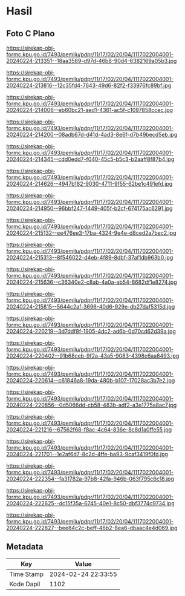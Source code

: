 # Hasil

## Foto C Plano

https://sirekap-obj-formc.kpu.go.id/7493/pemilu/pdpr/11/17/02/20/04/1117022004001-20240224-213351--18aa3589-d97d-46b8-90d4-6382169a05b3.jpg

https://sirekap-obj-formc.kpu.go.id/7493/pemilu/pdpr/11/17/02/20/04/1117022004001-20240224-213816--12c35fd4-7643-49d6-82f2-f33976fc89bf.jpg

https://sirekap-obj-formc.kpu.go.id/7493/pemilu/pdpr/11/17/02/20/04/1117022004001-20240224-214006--eb60bc21-aed1-4361-ac5f-c1097858ccec.jpg

https://sirekap-obj-formc.kpu.go.id/7493/pemilu/pdpr/11/17/02/20/04/1117022004001-20240224-214200--08adb67d-d41d-4ad3-8e6f-d7b49becd5eb.jpg

https://sirekap-obj-formc.kpu.go.id/7493/pemilu/pdpr/11/17/02/20/04/1117022004001-20240224-214345--cdd0edd7-f040-45c5-b5c3-b2aaff8f87b4.jpg

https://sirekap-obj-formc.kpu.go.id/7493/pemilu/pdpr/11/17/02/20/04/1117022004001-20240224-214626--4947b182-9030-4711-9f55-62be1c491efd.jpg

https://sirekap-obj-formc.kpu.go.id/7493/pemilu/pdpr/11/17/02/20/04/1117022004001-20240224-214950--96bbf247-1449-405f-b2cf-674175ac6291.jpg

https://sirekap-obj-formc.kpu.go.id/7493/pemilu/pdpr/11/17/02/20/04/1117022004001-20240224-215132--ee476ee3-17ba-4324-9e4e-d8ced2a7bec2.jpg

https://sirekap-obj-formc.kpu.go.id/7493/pemilu/pdpr/11/17/02/20/04/1117022004001-20240224-215313--8f546022-d4eb-4f89-8dbf-37af1db963b0.jpg

https://sirekap-obj-formc.kpu.go.id/7493/pemilu/pdpr/11/17/02/20/04/1117022004001-20240224-215636--c36340e2-c8ab-4a0a-ab54-8682df1e8274.jpg

https://sirekap-obj-formc.kpu.go.id/7493/pemilu/pdpr/11/17/02/20/04/1117022004001-20240224-215815--5644c2af-3696-40d6-929e-db27daf5315d.jpg

https://sirekap-obj-formc.kpu.go.id/7493/pemilu/pdpr/11/17/02/20/04/1117022004001-20240224-220219--3d7ddf8f-1905-4dc2-ad6b-0d70cd62d39a.jpg

https://sirekap-obj-formc.kpu.go.id/7493/pemilu/pdpr/11/17/02/20/04/1117022004001-20240224-220402--91b68ceb-9f2a-43a5-9083-4398c6aa8493.jpg

https://sirekap-obj-formc.kpu.go.id/7493/pemilu/pdpr/11/17/02/20/04/1117022004001-20240224-220614--c61846a8-19da-480b-b107-17028ac3b7e2.jpg

https://sirekap-obj-formc.kpu.go.id/7493/pemilu/pdpr/11/17/02/20/04/1117022004001-20240224-220856--0d5066dd-cb58-483b-adf2-a3e1775a8ac7.jpg

https://sirekap-obj-formc.kpu.go.id/7493/pemilu/pdpr/11/17/02/20/04/1117022004001-20240224-221216--67562f68-f8ac-4c64-836e-8c8d1a0ffe55.jpg

https://sirekap-obj-formc.kpu.go.id/7493/pemilu/pdpr/11/17/02/20/04/1117022004001-20240224-221701--1e2af6d7-8c2d-4ffe-ba93-9caf3419f0fd.jpg

https://sirekap-obj-formc.kpu.go.id/7493/pemilu/pdpr/11/17/02/20/04/1117022004001-20240224-222354--fa31782a-97b8-42fa-946b-063f795c6c18.jpg

https://sirekap-obj-formc.kpu.go.id/7493/pemilu/pdpr/11/17/02/20/04/1117022004001-20240224-222625--dc15f35a-6745-40e1-8c50-dbf3774c9734.jpg

https://sirekap-obj-formc.kpu.go.id/7493/pemilu/pdpr/11/17/02/20/04/1117022004001-20240224-222827--bee84c2c-beff-46b2-8ea6-dbaac4e4d069.jpg


## Metadata

| Key        | Value               |
| ---------- | ------------------- |
| Time Stamp | 2024-02-24 22:33:55 |
| Kode Dapil | 1102                |



